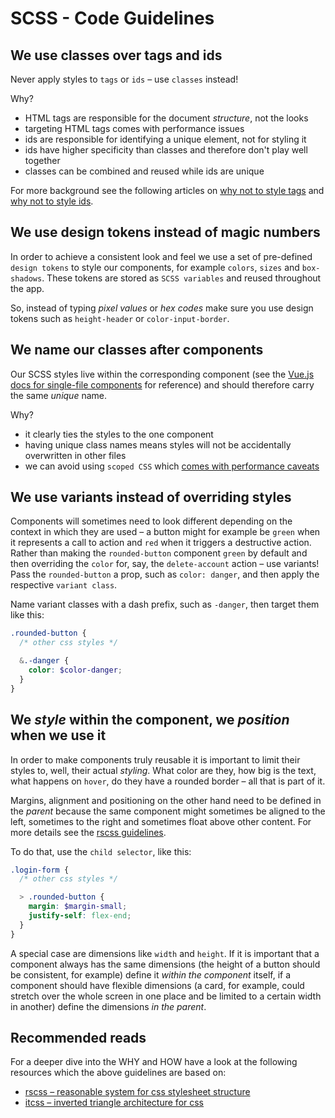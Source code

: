 # SCSS - Code Guidelines

## We use classes over tags and ids

Never apply styles to `tags` or `ids` – use `classes` instead!

Why?
- HTML tags are responsible for the document _structure_, not the looks
- targeting HTML tags comes with performance issues
- ids are responsible for identifying a unique element, not for styling it
- ids have higher specificity than classes and therefore don't play well together
- classes can be combined and reused while ids are unique

For more background see the following articles on [why not to style tags](https://frontstuff.io/you-need-to-stop-targeting-tags-in-css) and [why not to style ids](https://dev.to/clairecodes/reasons-not-to-use-ids-in-css-4ni4).

## We use design tokens instead of magic numbers

In order to achieve a consistent look and feel we use a set of pre-defined `design tokens` to style our components, for example `colors`, `sizes` and `box-shadows`. These tokens are stored as `SCSS variables` and reused throughout the app.

So, instead of typing _pixel values_ or _hex codes_ make sure you use design tokens such as `height-header` or `color-input-border`.

## We name our classes after components

Our SCSS styles live within the corresponding component (see the [Vue.js docs for single-file components](https://vuejs.org/v2/guide/single-file-components.html) for reference) and should therefore carry the same _unique_ name.

Why?
- it clearly ties the styles to the one component
- having unique class names means styles will not be accidentally overwritten in other files
- we can avoid using `scoped CSS` which [comes with performance caveats](https://vue-loader.vuejs.org/guide/scoped-css.html#also-keep-in-mind)

## We use variants instead of overriding styles

Components will sometimes need to look different depending on the context in which they are used – a button might for example be `green` when it represents a call to action and `red` when it triggers a destructive action. Rather than making the `rounded-button` component `green` by default and then overriding the `color` for, say, the `delete-account` action – use variants! Pass the `rounded-button` a prop, such as `color: danger`, and then apply the respective `variant class`.

Name variant classes with a dash prefix, such as `-danger`, then target them like this:

```scss
.rounded-button {
  /* other css styles */

  &.-danger {
    color: $color-danger;
  }
}
```

## We _style_ within the component, we _position_ when we use it

In order to make components truly reusable it is important to limit their styles to, well, their actual _styling_. What color are they, how big is the text, what happens on `hover`, do they have a rounded border – all that is part of it.

Margins, alignment and positioning on the other hand need to be defined in the _parent_ because the same component might sometimes be aligned to the left, sometimes to the right and sometimes float above other content. For more details see the [rscss guidelines](https://rscss.io/layouts.html).

To do that, use the `child selector`, like this:

```scss
.login-form {
  /* other css styles */

  > .rounded-button {
    margin: $margin-small;
    justify-self: flex-end;
  }
}
```

A special case are dimensions like `width` and `height`. If it is important that a component always has the same dimensions (the height of a button should be consistent, for example) define it _within the component_ itself, if a component should have flexible dimensions (a card, for example, could stretch over the whole screen in one place and be limited to a certain width in another) define the dimensions _in the parent_.

## Recommended reads

For a deeper dive into the WHY and HOW have a look at the following resources which the above guidelines are based on:

- [rscss – reasonable system for css stylesheet structure](https://rscss.io/index.html)
- [itcss – inverted triangle architecture for css](https://csswizardry.net/talks/2014/11/itcss-dafed.pdf)
